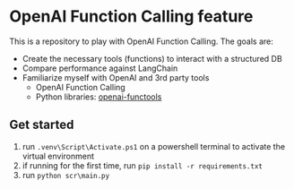 # OpenAI Function Calling feature
This is a repository to play with OpenAI Function Calling. The goals are:
- Create the necessary tools (functions) to interact with a structured DB
- Compare performance against LangChain
- Familiarize myself with OpenAI and 3rd party tools
  - OpenAI Function Calling
  - Python libraries: [openai-functools](https://github.com/Jakob-98/openai-functools/tree/main)

## Get started
1. run `.venv\Script\Activate.ps1` on a powershell terminal to activate the virtual environment
2. if running for the first time, run `pip install -r requirements.txt`
3. run `python scr\main.py`
